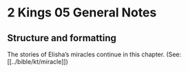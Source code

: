 # 2 Kings 05 General Notes
## Structure and formatting

The stories of Elisha’s miracles continue in this chapter. (See: [[../bible/kt/miracle]])